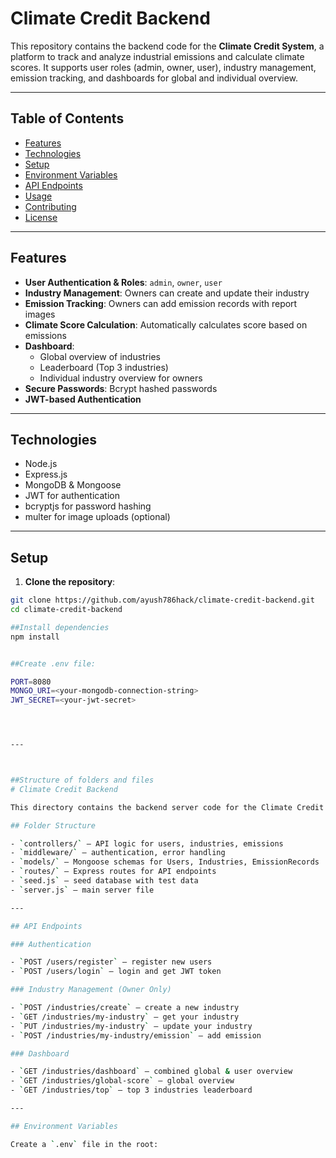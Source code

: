 # Climate Credit Backend

This repository contains the backend code for the **Climate Credit System**, a platform to track and analyze industrial emissions and calculate climate scores. It supports user roles (admin, owner, user), industry management, emission tracking, and dashboards for global and individual overview.

---

## Table of Contents

- [Features](#features)  
- [Technologies](#technologies)  
- [Setup](#setup)  
- [Environment Variables](#environment-variables)  
- [API Endpoints](#api-endpoints)  
- [Usage](#usage)  
- [Contributing](#contributing)  
- [License](#license)  

---

## Features

- **User Authentication & Roles**: `admin`, `owner`, `user`
- **Industry Management**: Owners can create and update their industry
- **Emission Tracking**: Owners can add emission records with report images
- **Climate Score Calculation**: Automatically calculates score based on emissions
- **Dashboard**:
  - Global overview of industries
  - Leaderboard (Top 3 industries)
  - Individual industry overview for owners
- **Secure Passwords**: Bcrypt hashed passwords
- **JWT-based Authentication**

---

## Technologies

- Node.js
- Express.js
- MongoDB & Mongoose
- JWT for authentication
- bcryptjs for password hashing
- multer for image uploads (optional)

---

## Setup

1. **Clone the repository**:

```bash
git clone https://github.com/ayush786hack/climate-credit-backend.git
cd climate-credit-backend

##Install dependencies
npm install


##Create .env file:

PORT=8080
MONGO_URI=<your-mongodb-connection-string>
JWT_SECRET=<your-jwt-secret>




---



##Structure of folders and files
# Climate Credit Backend

This directory contains the backend server code for the Climate Credit System.

## Folder Structure

- `controllers/` – API logic for users, industries, emissions
- `middleware/` – authentication, error handling
- `models/` – Mongoose schemas for Users, Industries, EmissionRecords
- `routes/` – Express routes for API endpoints
- `seed.js` – seed database with test data
- `server.js` – main server file

---

## API Endpoints

### Authentication

- `POST /users/register` – register new users
- `POST /users/login` – login and get JWT token

### Industry Management (Owner Only)

- `POST /industries/create` – create a new industry
- `GET /industries/my-industry` – get your industry
- `PUT /industries/my-industry` – update your industry
- `POST /industries/my-industry/emission` – add emission

### Dashboard

- `GET /industries/dashboard` – combined global & user overview
- `GET /industries/global-score` – global overview
- `GET /industries/top` – top 3 industries leaderboard

---

## Environment Variables

Create a `.env` file in the root:

